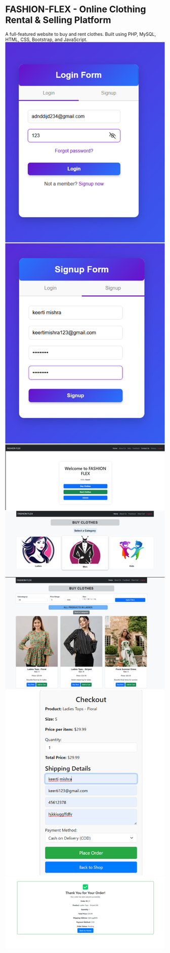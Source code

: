 # FASHION-FLEX - Online Clothing Rental & Selling Platform
A full-featured website to buy and rent clothes. Built using PHP, MySQL, HTML, CSS, Bootstrap, and JavaScript.
![Alt Text](https://raw.githubusercontent.com/KEERTI930/FASHION-FLEX-Online-Clothing-Rental-Selling-Platform/37d3b87b2ffcea031bd4e8f29264842e0686e16a/login.png)
![Alt Text](https://raw.githubusercontent.com/KEERTI930/FASHION-FLEX-Online-Clothing-Rental-Selling-Platform/1e54b7c1447d2dfe2faefff5b4d71c0efb44b6ae/signup.png)
![Alt Text](https://github.com/KEERTI930/FASHION-FLEX-Online-Clothing-Rental-Selling-Platform/blob/main/Screenshot%20(95).png?raw=true)
![Alt Text](https://github.com/KEERTI930/FASHION-FLEX-Online-Clothing-Rental-Selling-Platform/blob/main/Screenshot%20(96).png?raw=true)
![Alt Text](https://github.com/KEERTI930/FASHION-FLEX-Online-Clothing-Rental-Selling-Platform/blob/main/Screenshot%20(123).png?raw=true)
![Alt Text](https://github.com/KEERTI930/FASHION-FLEX-Online-Clothing-Rental-Selling-Platform/blob/main/Screenshot%20(99).png?raw=true)
![Alt Text](https://github.com/KEERTI930/FASHION-FLEX-Online-Clothing-Rental-Selling-Platform/blob/main/Screenshot%20(100).png?raw=true)
